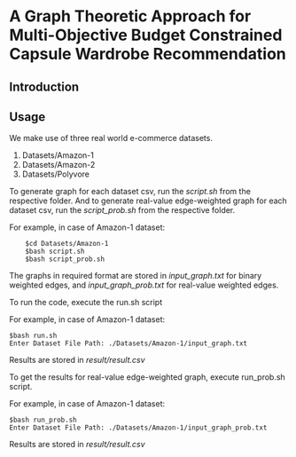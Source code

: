 A Graph Theoretic Approach for Multi-Objective Budget
Constrained Capsule Wardrobe Recommendation
====

Introduction
----

Usage
----
We make use of three real world e-commerce datasets.
1) Datasets/Amazon-1
2) Datasets/Amazon-2
3) Datasets/Polyvore

To generate graph for each dataset csv, run the *script.sh* from the respective folder. And to generate real-value edge-weighted graph for each dataset csv, run the *script_prob.sh* from the respective folder.

For example, in case of Amazon-1 dataset:

        $cd Datasets/Amazon-1
        $bash script.sh
        $bash script_prob.sh
        
The graphs in required format are stored in *input_graph.txt* for binary weighted edges, and *input_graph_prob.txt* for real-value weighted edges.

To run the code, execute the run.sh script

For example, in case of Amazon-1 dataset:
    
    $bash run.sh
    Enter Dataset File Path: ./Datasets/Amazon-1/input_graph.txt
    
Results are stored in *result/result.csv*

To get the results for real-value edge-weighted graph, execute run_prob.sh script.

For example, in case of Amazon-1 dataset:

    $bash run_prob.sh
    Enter Dataset File Path: ./Datasets/Amazon-1/input_graph_prob.txt

Results are stored in *result/result.csv*
